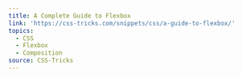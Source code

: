 ```yaml
---
title: A Complete Guide to Flexbox
link: 'https://css-tricks.com/snippets/css/a-guide-to-flexbox/'
topics:
  - CSS
  - Flexbox
  - Composition
source: CSS-Tricks
---
```


